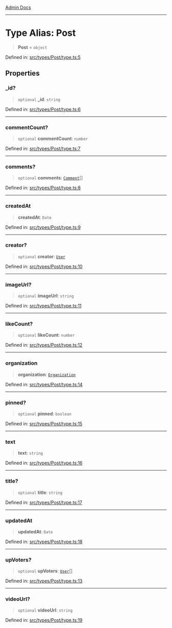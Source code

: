 [Admin Docs](/)

***

# Type Alias: Post

> **Post** = `object`

Defined in: [src/types/Post/type.ts:5](https://github.com/PalisadoesFoundation/talawa-admin/blob/main/src/types/Post/type.ts#L5)

## Properties

### \_id?

> `optional` **\_id**: `string`

Defined in: [src/types/Post/type.ts:6](https://github.com/PalisadoesFoundation/talawa-admin/blob/main/src/types/Post/type.ts#L6)

***

### commentCount?

> `optional` **commentCount**: `number`

Defined in: [src/types/Post/type.ts:7](https://github.com/PalisadoesFoundation/talawa-admin/blob/main/src/types/Post/type.ts#L7)

***

### comments?

> `optional` **comments**: [`Comment`](../../../Comment/type/type-aliases/Comment.md)[]

Defined in: [src/types/Post/type.ts:8](https://github.com/PalisadoesFoundation/talawa-admin/blob/main/src/types/Post/type.ts#L8)

***

### createdAt

> **createdAt**: `Date`

Defined in: [src/types/Post/type.ts:9](https://github.com/PalisadoesFoundation/talawa-admin/blob/main/src/types/Post/type.ts#L9)

***

### creator?

> `optional` **creator**: [`User`](../../../User/type/type-aliases/User.md)

Defined in: [src/types/Post/type.ts:10](https://github.com/PalisadoesFoundation/talawa-admin/blob/main/src/types/Post/type.ts#L10)

***

### imageUrl?

> `optional` **imageUrl**: `string`

Defined in: [src/types/Post/type.ts:11](https://github.com/PalisadoesFoundation/talawa-admin/blob/main/src/types/Post/type.ts#L11)

***

### likeCount?

> `optional` **likeCount**: `number`

Defined in: [src/types/Post/type.ts:12](https://github.com/PalisadoesFoundation/talawa-admin/blob/main/src/types/Post/type.ts#L12)

***

### organization

> **organization**: [`Organization`](../../../Organization/type/type-aliases/Organization.md)

Defined in: [src/types/Post/type.ts:14](https://github.com/PalisadoesFoundation/talawa-admin/blob/main/src/types/Post/type.ts#L14)

***

### pinned?

> `optional` **pinned**: `boolean`

Defined in: [src/types/Post/type.ts:15](https://github.com/PalisadoesFoundation/talawa-admin/blob/main/src/types/Post/type.ts#L15)

***

### text

> **text**: `string`

Defined in: [src/types/Post/type.ts:16](https://github.com/PalisadoesFoundation/talawa-admin/blob/main/src/types/Post/type.ts#L16)

***

### title?

> `optional` **title**: `string`

Defined in: [src/types/Post/type.ts:17](https://github.com/PalisadoesFoundation/talawa-admin/blob/main/src/types/Post/type.ts#L17)

***

### updatedAt

> **updatedAt**: `Date`

Defined in: [src/types/Post/type.ts:18](https://github.com/PalisadoesFoundation/talawa-admin/blob/main/src/types/Post/type.ts#L18)

***

### upVoters?

> `optional` **upVoters**: [`User`](../../../User/type/type-aliases/User.md)[]

Defined in: [src/types/Post/type.ts:13](https://github.com/PalisadoesFoundation/talawa-admin/blob/main/src/types/Post/type.ts#L13)

***

### videoUrl?

> `optional` **videoUrl**: `string`

Defined in: [src/types/Post/type.ts:19](https://github.com/PalisadoesFoundation/talawa-admin/blob/main/src/types/Post/type.ts#L19)
